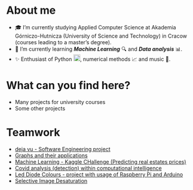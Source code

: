 # About me
- :mortar_board: I’m currently studying Applied Computer Science at Akademia Górniczo-Hutnicza (University of Science and Technology) in Cracow (courses leading to a master’s degree).
- 🌱 I’m currently learning ***Machine Learning*** :mag: and ***Data analysis*** :bar_chart:.
- :sparkles: Enthusiast of Python <img src="https://upload.wikimedia.org/wikipedia/commons/c/c3/Python-logo-notext.svg" alt="Python logo" width="18" height="18" />, numerical methods :chart_with_upwards_trend: and music :musical_note:.

# What can you find here?
- Many projects for university courses
- Some other projects

# Teamwork
- [deja vu - Software Engineering project](https://github.com/IO-Proj)
- [Graphs and their applications](https://github.com/nerooc/graphs)
- [Machine Learning - Kaggle CHallenge (Predicting real estates prices)](https://github.com/bartosz-rogowski/ML-kaggle-challenge)
- [Covid analysis (detection) within computational intelligence](https://github.com/mateuszGorczany/CovidAnalysis)
- [Led Diode Colours - project with usage of Raspberry Pi and Arduino](https://github.com/bartosz-rogowski/led-diode-colours-project)
- [Selective Image Desaturation](https://github.com/Excavelty/SelectiveDesaturation)
